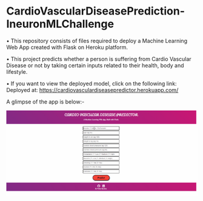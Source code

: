 # CardioVascularDiseasePrediction-IneuronMLChallenge

• This repository consists of files required to deploy a Machine Learning Web App created with Flask on Heroku platform.

• This project predicts whether a person is suffering from Cardio Vascular Disease or not by taking certain inputs related to their health, body and lifestyle.

• If you want to view the deployed model, click on the following link:
Deployed at: https://cardiovasculardiseasepredictor.herokuapp.com/

A glimpse of the app is below:-


![](images/screencapture.gif)
